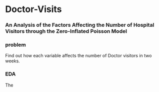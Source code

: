 # Doctor-Visits

### An Analysis of the Factors Affecting the Number of Hospital Visitors through the Zero-Inflated Poisson Model

### problem
Find out how each variable affects the number of Doctor visitors in two weeks.

### EDA
The
